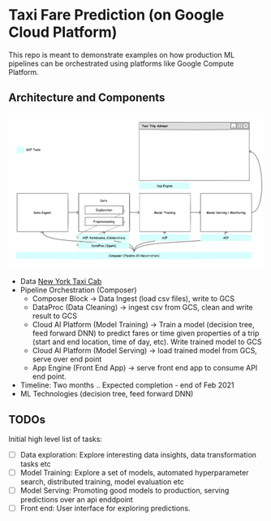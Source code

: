 # Taxi Fare Prediction (on Google Cloud Platform)
This repo is meant to demonstrate examples on how production ML pipelines can be orchestrated using platforms like Google Compute Platform.

## Architecture and Components

![System Architecture](docs/images/ny_taxi_trip_prediction.png)

- Data [New York Taxi Cab](https://www1.nyc.gov/site/tlc/about/tlc-trip-record-data.page)
- Pipeline Orchestration (Composer)
  - Composer Block -> Data Ingest  (load csv files), write to GCS
  - DataProc (Data Cleaning) -> ingest csv from GCS, clean and write result to GCS 
  - Cloud AI Platform (Model Training) -> Train a model (decision tree, feed forward DNN) to predict fares or time given properties of a trip (start and end location, time of day, etc). Write trained model to GCS
  - Cloud AI Platform (Model Serving) -> load trained model from GCS, serve over end point 
  - App Engine (Front End App) -> serve front end app to consume API end point. 
- Timeline: Two months .. Expected completion - end of Feb 2021
- ML Technologies (decision tree, feed forward DNN)

## TODOs

Initial high level list of tasks: 

- [ ] Data exploration: Explore interesting data insights, data transformation tasks etc 
- [ ] Model Training: Explore a set of models, automated hyperparameter search, distributed training, model evaluation etc
- [ ] Model Serving: Promoting good models to production, serving predictions over an api enddpoint 
- [ ] Front end: User interface for exploring predictions.